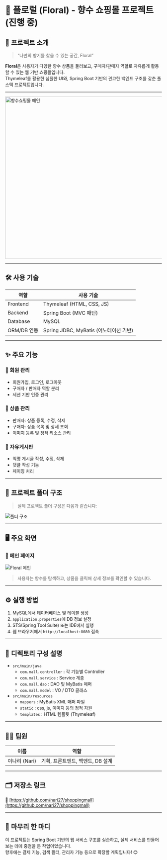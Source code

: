 # 🌸 플로럴 (Floral) - 향수 쇼핑몰 프로젝트 (진행 중)

## 🧴 프로젝트 소개

> “나만의 향기를 찾을 수 있는 공간, Floral”

**Floral**은 사용자가 다양한 향수 상품을 둘러보고, 구매자/판매자 역할로 자유롭게 활동할 수 있는 웹 기반 쇼핑몰입니다.  
Thymeleaf를 활용한 심플한 UI와, Spring Boot 기반의 견고한 백엔드 구조를 갖춘 풀스택 프로젝트입니다.

---
<img width="522" alt="향수쇼핑몰 메인" src="https://github.com/user-attachments/assets/f7283ebf-922d-46a1-a4e7-15f0a1fbb0b6" />

---

## 🛠️ 사용 기술

| 역할        | 사용 기술                      |
|-------------|-------------------------------|
| Frontend    | Thymeleaf (HTML, CSS, JS)     |
| Backend     | Spring Boot (MVC 패턴)        |
| Database    | MySQL                          |
| ORM/DB 연동 | Spring JDBC, MyBatis (어노테이션 기반) |

---

## ✨ 주요 기능

### 👤 회원 관리
- 회원가입, 로그인, 로그아웃
- 구매자 / 판매자 역할 분리
- 세션 기반 인증 관리

### 🧼 상품 관리
- 판매자: 상품 등록, 수정, 삭제
- 구매자: 상품 목록 및 상세 조회
- 이미지 등록 및 정적 리소스 관리

### 💬 자유게시판
- 익명 게시글 작성, 수정, 삭제
- 댓글 작성 기능
- 페이징 처리

---

## 📁 프로젝트 폴더 구조

> 실제 프로젝트 폴더 구성은 다음과 같습니다:

![폴더 구조](https://user-images.githubusercontent.com/your-username/your-image-id.png)

---

## 🖥️ 주요 화면

### 🔹 메인 페이지
![Floral 메인](https://user-images.githubusercontent.com/your-username/your-image-id2.png)

> 사용자는 향수를 탐색하고, 상품을 클릭해 상세 정보를 확인할 수 있습니다.

---

## ⚙️ 실행 방법

1. MySQL에서 데이터베이스 및 테이블 생성
2. `application.properties`에 DB 정보 설정
3. STS(Spring Tool Suite) 또는 IDE에서 실행
4. 웹 브라우저에서 `http://localhost:8080` 접속

---

## 📌 디렉토리 구성 설명

- `src/main/java`
  - `com.mall.controller` : 각 기능별 Controller
  - `com.mall.service` : Service 계층
  - `com.mall.dao` : DAO 및 MyBatis 매퍼
  - `com.mall.model` : VO / DTO 클래스
- `src/main/resources`
  - `mappers` : MyBatis XML 매퍼 파일
  - `static` : css, js, 이미지 등의 정적 자원
  - `templates` : HTML 템플릿 (Thymeleaf)

---

## 🧚‍♀️ 팀원

| 이름 | 역할 |  
|------|------|  
| 이나리 (Nari) | 기획, 프론트엔드, 백엔드, DB 설계 |

---

## 🗂️ 저장소 링크

🔗 [https://github.com/nari27/shoppingmall](https://github.com/nari27/shoppingmall)

---

## 💐 마무리 한 마디

이 프로젝트는 Spring Boot 기반의 웹 서비스 구조를 실습하고, 실제 서비스를 만들어보는 데에 중점을 둔 작업이었습니다.  
향후에는 결제 기능, 검색 필터, 관리자 기능 등으로 확장할 계획입니다! 😊
